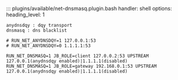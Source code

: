 ::: plugins/available/net-dnsmasq.plugin.bash
    handler: shell
    options:
      heading_level: 1

```
anydnsdqy : dqy transport
dnsmasq : dns blacklist

# RUN_NET_ANYDNSDQY=1 127.0.0.1:53
# RUN_NET_ANYDNSDQY=0 1.1.1.1:53

RUN_NET_DNSMASQ=1 JB_ROLE=client 127.0.0.2:53 UPSTREAM 127.0.0.1(anydnsdqy enabled)|1.1.1.1(disabled)
RUN_NET_DNSMASQ=1 JB_ROLE=gateway 192.168.0.1:53 UPSTREAM 127.0.0.1(anydnsdqy enabled)|1.1.1.1(disabled)
```